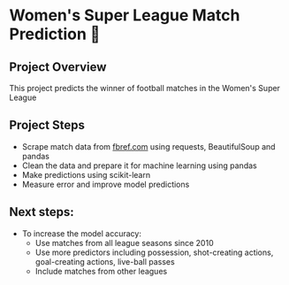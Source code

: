 # Women's Super League Match Prediction 🏴󠁧󠁢󠁥󠁮󠁧󠁿
## Project Overview
This project predicts the winner of football matches in the Women's Super League

## Project Steps
- Scrape match data from [fbref.com](https://fbref.com/en/comps/189/Womens-Super-League-Stats) using requests, BeautifulSoup and pandas
- Clean the data and prepare it for machine learning using pandas
- Make predictions using scikit-learn
- Measure error and improve model predictions

## Next steps:
- To increase the model accuracy:
  - Use matches from all league seasons since 2010
  - Use more predictors including possession, shot-creating actions, goal-creating actions, live-ball passes
  - Include matches from other leagues
